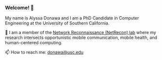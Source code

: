 ### Welcome! 👋
My name is Alyssa Donawa and I am a PhD Candidate in Computer Engineering at the University of Southern California. 

🔭 I am a member of the [Network Reconnaissance (NetRecon) lab](https://github.com/netreconlab) where my research intersects opportunistic mobile communication, mobile health, and human-centered computing.

📫 How to reach me: donawa@usc.edu
<!--
**adonawa/adonawa** is a ✨ _special_ ✨ repository because its `README.md` (this file) appears on your GitHub profile.

Here are some ideas to get you started:

- 🔭 I’m currently working on ...
- 🌱 I’m currently learning ...
- 👯 I’m looking to collaborate on ...
- 🤔 I’m looking for help with ...
- 💬 Ask me about ...
- 📫 How to reach me: ...
- 😄 Pronouns: ...
- ⚡ Fun fact: ...
-->
